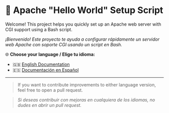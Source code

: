 # 📘 Apache "Hello World" Setup Script

Welcome! This project helps you quickly set up an Apache web server with CGI support using a Bash script.

_¡Bienvenido! Este proyecto te ayuda a configurar rápidamente un servidor web Apache con soporte CGI usando un script en Bash._

🌐 **Choose your language / Elige tu idioma:**

- 🇬🇧 [English Documentation](./README.en.md)
- 🇪🇸 [Documentación en Español](./README.es.md)

---

> If you want to contribute improvements to either language version, feel free to open a pull request.

> _Si deseas contribuir con mejoras en cualquiera de los idiomas, no dudes en abrir un pull request._
